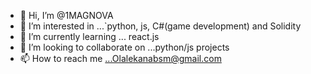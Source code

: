 - 👋 Hi, I’m @1MAGNOVA
- 👀 I’m interested in ...`python, js, C#(game development) and Solidity
- 🌱 I’m currently learning ... react.js
- 💞️ I’m looking to collaborate on ...python/js projects
- 📫 How to reach me ...Olalekanabsm@gmail.com  

<!---
1MAGNOVA/1MAGNOVA is a ✨ special ✨ repository because its `README.md` (this file) appears on your GitHub profile.
You can click the Preview link to take a look at your changes.
--->
